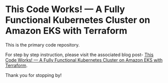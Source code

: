 # This Code Works! — A Fully Functional Kubernetes Cluster on Amazon EKS with Terraform

This is the primary code repository.

For step by step instruction, please visit the associated blog post- [This Code Works! — A Fully Functional Kubernetes Cluster on Amazon EKS with Terraform](https://medium.com/@jdluther2020/this-code-works-a-fully-functional-kubernetes-cluster-on-amazon-eks-with-terraform-a139164480ad).

Thank you for stopping by!


